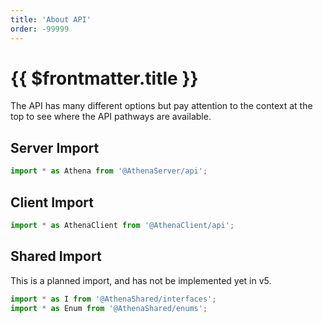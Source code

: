 ```yaml
---
title: 'About API'
order: -99999
---
```


# {{ $frontmatter.title }}

The API has many different options but pay attention to the context at the top to see where the API pathways are available.

## Server Import

```ts
import * as Athena from '@AthenaServer/api';
```

## Client Import

```ts
import * as AthenaClient from '@AthenaClient/api';
```

## Shared Import

This is a planned import, and has not be implemented yet in v5.

```ts
import * as I from '@AthenaShared/interfaces';
import * as Enum from '@AthenaShared/enums';
```